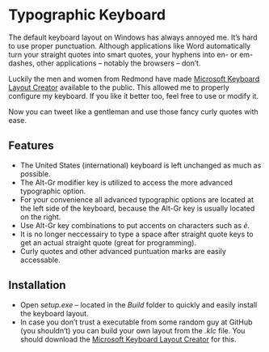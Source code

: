 # Typographic Keyboard
The default keyboard layout on Windows has always annoyed me. It&#8217;s hard to use proper punctuation. Although applications like Word automatically turn your straight quotes into smart quotes, your hyphens into en- or em-dashes, other applications &#8211; notably the browsers &#8211; don&#8217;t.

Luckily the men and women from Redmond have made [Microsoft Keyboard Layout Creator][1] available to the public. This allowed me to properly configure my keyboard. If you like it better too, feel free to use or modify it.

Now you can tweet like a gentleman and use those fancy curly quotes with ease.

## Features
* The United States (international) keyboard is left unchanged as much as possible.
* The Alt-Gr modifier key is utilized to access the more advanced typographic option.
* For your convenience all advanced typographic options are located at the left side of the keyboard, because the Alt-Gr key is usually located on the right.
* Use Alt-Gr key combinations to put accents on characters such as *&egrave;*.
* It is no longer neccessairy to type a space after straight quote keys to get an actual straight quote (great for programming).
* Curly quotes and other advanced puntuation marks are easily accessable.

## Installation
* Open *setup.exe* &#8211; located in the *Build* folder to quickly and easily install the keyboard layout.
* In case you don&#8217;t trust a executable from some random guy at GitHub (you shouldn&#8217;t) you can build your own layout from the *.klc* file. You should download the [Microsoft Keyboard Layout Creator][1] for this.


[1]: http://www.microsoft.com/en-us/download/details.aspx?id=22339